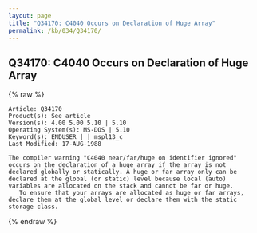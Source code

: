 ```yaml
---
layout: page
title: "Q34170: C4040 Occurs on Declaration of Huge Array"
permalink: /kb/034/Q34170/
---
```


## Q34170: C4040 Occurs on Declaration of Huge Array

{% raw %}

	Article: Q34170
	Product(s): See article
	Version(s): 4.00 5.00 5.10 | 5.10
	Operating System(s): MS-DOS | 5.10
	Keyword(s): ENDUSER | | mspl13_c
	Last Modified: 17-AUG-1988
	
	The compiler warning "C4040 near/far/huge on identifier ignored"
	occurs on the declaration of a huge array if the array is not
	declared globally or statically. A huge or far array only can be
	declared at the global (or static) level because local (auto)
	variables are allocated on the stack and cannot be far or huge.
	   To ensure that your arrays are allocated as huge or far arrays,
	declare them at the global level or declare them with the static
	storage class.

{% endraw %}
